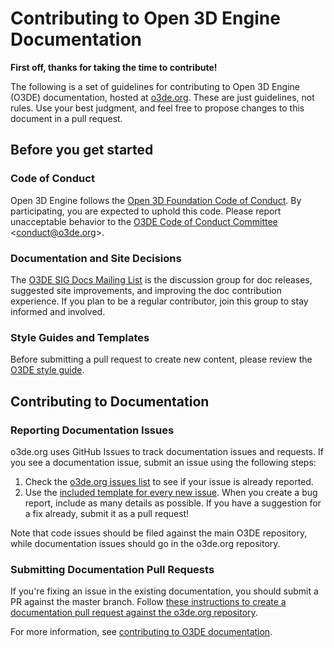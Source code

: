 # Contributing to Open 3D Engine Documentation

**First off, thanks for taking the time to contribute!**

The following is a set of guidelines for contributing to Open 3D Engine (O3DE) documentation, hosted at [o3de.org](http://o3de.org/).
These are just guidelines, not rules. Use your best judgment, and feel free to propose changes to this document in a pull request.

## Before you get started

### Code of Conduct

Open 3D Engine follows the [Open 3D Foundation Code of Conduct](https://github.com/o3de/foundation/blob/master/code-of-conduct.md). By participating, you are expected to uphold this code. Please report unacceptable behavior to the
[O3DE Code of Conduct Committee](TBD) &lt;conduct@o3de.org&gt;.

### Documentation and Site Decisions

The [O3DE SIG Docs Mailing List](https://lists.o3de.org/g/sig-docs) is the discussion group for doc releases, suggested site improvements, and improving the doc contribution experience. If you plan to be a regular contributor, join this group to stay informed and involved.

### Style Guides and Templates

Before submitting a pull request to create new content, please review the [O3DE style guide](https://o3deorg.netlify.app/docs/contributing/to-docs/style-guide/).

## Contributing to Documentation

### Reporting Documentation Issues

o3de.org uses GitHub Issues to track documentation issues and requests. If you see a documentation issue, submit an issue using the following steps:

1. Check the [o3de.org issues list](https://github.com/o3de/o3de.org/issues) to see if your issue is already reported.
2. Use the [included template for every new issue](https://github.com/o3de/o3de.org/issues/new).  When you create a bug report, include as many details as possible. If you have a suggestion for a fix already, submit it as a pull request!

Note that code issues should be filed against the main O3DE repository, while documentation issues should go in the o3de.org repository.

### Submitting Documentation Pull Requests

If you're fixing an issue in the existing documentation, you should submit a PR against the master branch. Follow [these instructions to create a documentation pull request against the o3de.org repository](https://o3deorg.netlify.app/docs/contributing/to-docs/submit-a-pr/).

For more information, see [contributing to O3DE documentation](https://o3deorg.netlify.app/docs/contributing/to-docs/).
